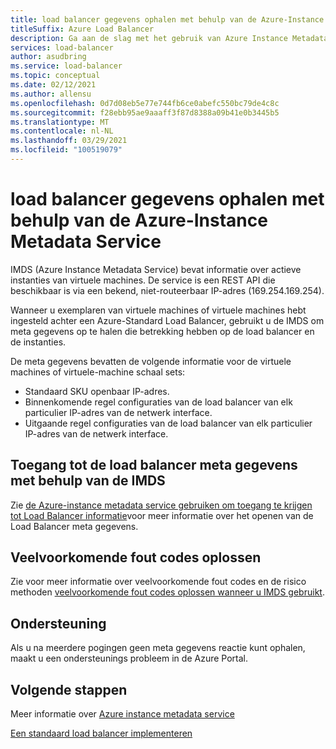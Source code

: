 ```yaml
---
title: load balancer gegevens ophalen met behulp van de Azure-Instance Metadata Service
titleSuffix: Azure Load Balancer
description: Ga aan de slag met het gebruik van Azure Instance Metadata Service om load balancer informatie op te halen.
services: load-balancer
author: asudbring
ms.service: load-balancer
ms.topic: conceptual
ms.date: 02/12/2021
ms.author: allensu
ms.openlocfilehash: 0d7d08eb5e77e744fb6ce0abefc550bc79de4c8c
ms.sourcegitcommit: f28ebb95ae9aaaff3f87d8388a09b41e0b3445b5
ms.translationtype: MT
ms.contentlocale: nl-NL
ms.lasthandoff: 03/29/2021
ms.locfileid: "100519079"
---
```

# <a name="retrieve-load-balancer-information-by-using-the-azure-instance-metadata-service"></a>load balancer gegevens ophalen met behulp van de Azure-Instance Metadata Service

IMDS (Azure Instance Metadata Service) bevat informatie over actieve instanties van virtuele machines. De service is een REST API die beschikbaar is via een bekend, niet-routeerbaar IP-adres (169.254.169.254). 

Wanneer u exemplaren van virtuele machines of virtuele machines hebt ingesteld achter een Azure-Standard Load Balancer, gebruikt u de IMDS om meta gegevens op te halen die betrekking hebben op de load balancer en de instanties.

De meta gegevens bevatten de volgende informatie voor de virtuele machines of virtuele-machine schaal sets:

* Standaard SKU openbaar IP-adres.
* Binnenkomende regel configuraties van de load balancer van elk particulier IP-adres van de netwerk interface.
* Uitgaande regel configuraties van de load balancer van elk particulier IP-adres van de netwerk interface.

## <a name="access-the-load-balancer-metadata-using-the-imds"></a>Toegang tot de load balancer meta gegevens met behulp van de IMDS

Zie [de Azure-instance metadata service gebruiken om toegang te krijgen tot Load Balancer informatie](howto-load-balancer-imds.md)voor meer informatie over het openen van de Load Balancer meta gegevens.

## <a name="troubleshoot-common-error-codes"></a>Veelvoorkomende fout codes oplossen

Zie voor meer informatie over veelvoorkomende fout codes en de risico methoden [veelvoorkomende fout codes oplossen wanneer u IMDS gebruikt](troubleshoot-load-balancer-imds.md). 

## <a name="support"></a>Ondersteuning

Als u na meerdere pogingen geen meta gegevens reactie kunt ophalen, maakt u een ondersteunings probleem in de Azure Portal.

## <a name="next-steps"></a>Volgende stappen
Meer informatie over [Azure instance metadata service](../virtual-machines/windows/instance-metadata-service.md)

[Een standaard load balancer implementeren](quickstart-load-balancer-standard-public-portal.md)

